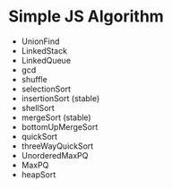 # Simple JS Algorithm

- UnionFind
- LinkedStack
- LinkedQueue
- gcd
- shuffle
- selectionSort
- insertionSort (stable)
- shellSort
- mergeSort (stable)
- bottomUpMergeSort
- quickSort
- threeWayQuickSort
- UnorderedMaxPQ
- MaxPQ
- heapSort

<!-- |             | inplace | stable | worst   | average  | best    | remarks                                             |
| ----------- | ------- | ------ | ------- | -------- | ------- | --------------------------------------------------- |
| selection   | ✔️      |        | N^2 / 2 | N^2 / 2  | N^2 / 2 | N exchanges                                         |
| insertion   | ✔️      | ✔️     | N^2 / 2 | N^2 / 4  | N       | use for small N or partially ordered                |
| shell       | ✔️      |        | ?       | ?        | N       | tight code, subquadratic                            |
| merge       |         | ✔️     | N lg N  | N lg N   | N lg N  | N log N guarantee, stable                           |
| quick       | ✔️      |        | N^2 / 2 | 2 N ln N | N lg N  | N log N probabilistic guarantee fastest in practice |
| 3-way quick | ✔️      |        | N^2 / 2 | 2 N ln N | N       | holy sorting grail                                  | -->
